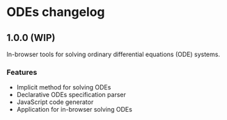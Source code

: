# ODEs changelog

## 1.0.0 (WIP)

In-browser tools for solving ordinary differential equations (ODE) systems.

### Features

* Implicit method for solving ODEs
* Declarative ODEs specification parser
* JavaScript code generator
* Application for in-browser solving ODEs
